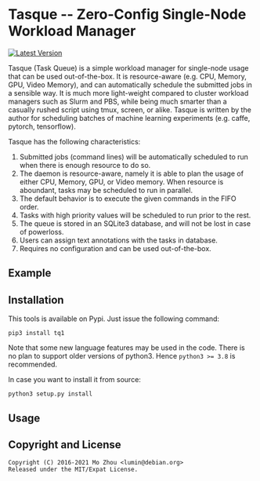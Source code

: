 Tasque -- Zero-Config Single-Node Workload Manager
===

[![Latest Version](https://pypip.in/version/tq1/badge.svg)](https://pypi.python.org/pypi/tq1/)

<!-- ![tqls1](tqls1.png) -->

Tasque (Task Queue) is a simple workload manager for single-node usage that can
be used out-of-the-box. It is resource-aware (e.g. CPU, Memory, GPU, Video Memory),
and can automatically schedule the submitted jobs in a sensible way. It is much
more light-weight compared to cluster workload managers such as Slurm and PBS,
while being much smarter than a casually rushed script using tmux, screen, or
alike. Tasque is written by the author for scheduling batches of machine
learning experiments (e.g. caffe, pytorch, tensorflow).

Tasque has the following characteristics:
1. Submitted jobs (command lines) will be automatically scheduled to run when
there is enough resource to do so.
2. The daemon is resource-aware, namely it is able to plan the usage of either
CPU, Memory, GPU, or Video memory. When resource is aboundant, tasks may be
scheduled to run in parallel.
3. The default behavior is to execute the given commands in the FIFO order.
4. Tasks with high priority values will be scheduled to run prior to the rest.
5. The queue is stored in an SQLite3 database, and will not be lost in case of
powerloss.
6. Users can assign text annotations with the tasks in database.
7. Requires no configuration and can be used out-of-the-box.

## Example

<!--
TQ can be used to deal with some commands in an async manner. e.g.
```
$ tq -- git push  # Doesn't block. Have it done in async.
$ vim mycode.py
```

TQ can be used to manage a series of computation experiments, such as
deep learning experiments, e.g.
```
$ tq r5 -- caffe train -solver net1forfun.prototxt
$ tq r5 -- caffe train -solver net2forfun.prototxt
$ tq 1 5 -- python3 train.py --lr 1e-2
$ tq 1 5 -- python3 train.py --lr 1e-3
$ tq 1 5 -- python3 train.py --lr 1e-4
$ tq 1 5 -- python3 train.py --lr 1e-5
$ tq p10 -- python3 important_train.py
```
One can just put many computation tasks in the queue, and TQ will smartly
schedule these experiments according to the given priority and resource
occupancy parameters.
-->

## Installation

This tools is available on Pypi. Just issue the following command:
```
pip3 install tq1
```
Note that some new language features may be used in the code.
There is no plan to support older versions of python3.
Hence `python3 >= 3.8` is recommended.

In case you want to install it from source:
```
python3 setup.py install
```

## Usage

<!--
```
Usage: tq ACTION [COMMAND_ARGS]
       tq [P R] -- TASK

Available Actions:
    start      start TQ's daemon
    stop       stop TQ's daemon
    log        dump log to screen
    ls         fancy print of task queue
    db         print database content to screen
    rm <ID>    remove task with specified id, see ID with tq ls
    clean      remove finished tasks from queue
    purge      remove log file and sqlite3 db file

Apending Task:
    -- TASK        append TASK to the queue
    p<P> -- TASK   append TASK with priority P to the queue
    r<R> -- TASK   append TASK with resource occupancy R to the queue
    P R -- TASK    append TASK with priority P and estimated occupancy R
                   int P default  0 range [INT_MIN, INT_MAX], large=important
                   int R detault 10 range [1,       10],      large=consuming
```
-->

## Copyright and License

```
Copyright (C) 2016-2021 Mo Zhou <lumin@debian.org>
Released under the MIT/Expat License.
```
